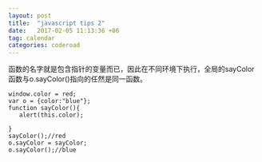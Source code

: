 ```yaml
---
layout: post
title:  "javascript tips 2"
date:   2017-02-05 11:13:36 +86
tag: calendar
categories: coderoad
---
```

函数的名字就是包含指针的变量而已，因此在不同环境下执行，全局的sayColor函数与o.sayColor()指向的任然是同一函数。

```javasciprt
window.color = red;
var o = {color:"blue"};
function sayColor(){
   alert(this.color);

}
sayColor();//red
o.sayColor = sayColor;
o.sayColor();//blue
```
